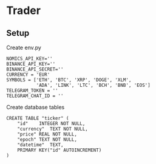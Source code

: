 # Trader

## Setup

Create env.py

```
NOMICS_API_KEY=''
BINANCE_API_KEY=''
BINANCE_API_SECRET=''
CURRENCY = 'EUR'
SYMBOLS = ['ETH', 'BTC', 'XRP', 'DOGE', 'XLM',
           'ADA', 'LINK', 'LTC', 'BCH', 'BNB', 'EOS']
TELEGRAM_TOKEN = ''
TELEGRAM_CHAT_ID = ''
```

Create database tables

```
CREATE TABLE "ticker" (
	"id"	INTEGER NOT NULL,
	"currency"	TEXT NOT NULL,
	"price"	REAL NOT NULL,
	"epoch"	TEXT NOT NULL,
	"datetime"	TEXT,
	PRIMARY KEY("id" AUTOINCREMENT)
)
```
